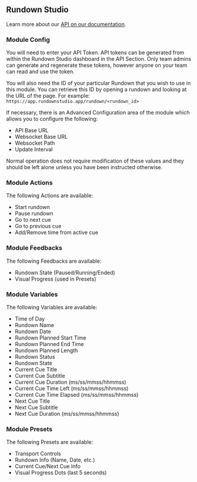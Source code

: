 ## Rundown Studio

Learn more about our [API on our documentation](https://rundownstudio.app/docs/rundown/api/).

### Module Config

You will need to enter your API Token. API tokens can be generated from within the Rundown Studio dashboard in the API Section. Only team admins can generate and regenerate these tokens, however anyone on your team can read and use the token.

You will also need the ID of your particular Rundown that you wish to use in this module. You can retrieve this ID by opening a rundown and looking at the URL of the page. For example: `https://app.rundownstudio.app/rundown/<rundown_id>`

If necessary, there is an Advanced Configuration area of the module which allows you to configure the following:

- API Base URL
- Websocket Base URL
- Websocket Path
- Update Interval

Normal operation does not require modification of these values and they should be left alone unless you have been instructed otherwise.

### Module Actions

The following Actions are available:

- Start rundown
- Pause rundown
- Go to next cue
- Go to previous cue
- Add/Remove time from active cue

### Module Feedbacks

The following Feedbacks are available:

- Rundown State (Paused/Running/Ended)
- Visual Progress (used in Presets)

### Module Variables

The following Variables are available:

- Time of Day
- Rundown Name
- Rundown Date
- Rundown Planned Start Time
- Rundown Planned End Time
- Rundown Planned Length
- Rundown Status
- Rundown State
- Current Cue Title
- Current Cue Subtitle
- Current Cue Duration (ms/ss/mmss/hhmmss)
- Current Cue Time Left (ms/ss/mmss/hhmmss)
- Current Cue Time Elapsed (ms/ss/mmss/hhmmss)
- Next Cue Title
- Next Cue Subtitle
- Next Cue Duration (ms/ss/mmss/hhmmss)

### Module Presets

The following Presets are available:

- Transport Controls
- Rundown Info (Name, Date, etc.)
- Current Cue/Next Cue Info
- Visual Progress Dots (last 5 seconds)
